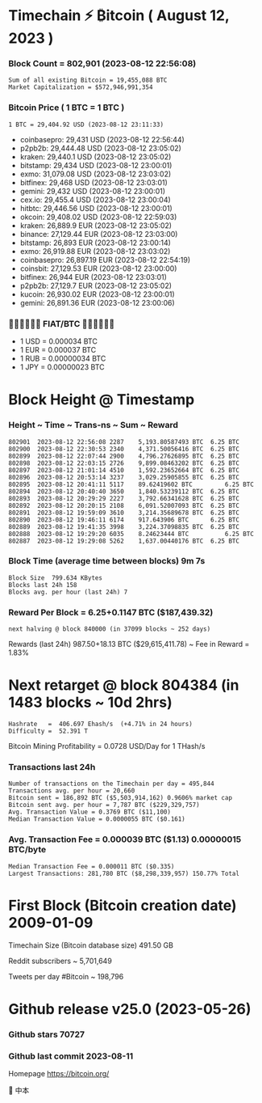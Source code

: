 # Timechain ⚡ ₿itcoin ( August 12, 2023 )
### Block Count = 802,901 (2023-08-12 22:56:08)
    Sum of all existing Bitcoin = 19,455,088 BTC
    Market Capitalization = $572,946,991,354
### Bitcoin Price ( 1 BTC = 1 BTC )
	1 BTC = 29,404.92 USD (2023-08-12 23:11:33)
- coinbasepro: 29,431 USD (2023-08-12 22:56:44)
- p2pb2b: 29,444.48 USD (2023-08-12 23:05:02)
- kraken: 29,440.1 USD (2023-08-12 23:05:02)
- bitstamp: 29,434 USD (2023-08-12 23:00:01)
- exmo: 31,079.08 USD (2023-08-12 23:03:02)
- bitfinex: 29,468 USD (2023-08-12 23:03:01)
- gemini: 29,432 USD (2023-08-12 23:00:01)
- cex.io: 29,455.4 USD (2023-08-12 23:00:04)
- hitbtc: 29,446.56 USD (2023-08-12 23:00:01)
- okcoin: 29,408.02 USD (2023-08-12 22:59:03)
- kraken: 26,889.9 EUR (2023-08-12 23:05:02)
- binance: 27,129.44 EUR (2023-08-12 23:03:00)
- bitstamp: 26,893 EUR (2023-08-12 23:00:14)
- exmo: 26,919.88 EUR (2023-08-12 23:03:02)
- coinbasepro: 26,897.19 EUR (2023-08-12 22:54:19)
- coinsbit: 27,129.53 EUR (2023-08-12 23:00:00)
- bitfinex: 26,944 EUR (2023-08-12 23:03:01)
- p2pb2b: 27,129.7 EUR (2023-08-12 23:05:02)
- kucoin: 26,930.02 EUR (2023-08-12 23:00:01)
- gemini: 26,891.36 EUR (2023-08-12 23:00:06)
### 💱💶💵💷💴💱 FIAT/BTC 💱💴💷💵💶💱 
- 1 USD = 0.000034 BTC
- 1 EUR = 0.000037 BTC
- 1 RUB = 0.00000034 BTC
- 1 JPY = 0.00000023 BTC
# Block Height @ Timestamp
### Height	~ Time	~ Trans-ns	~ Sum	~ Reward
    802901	2023-08-12 22:56:08	2287	5,193.80587493 BTC	6.25 BTC
    802900	2023-08-12 22:30:53	2340	4,371.50056416 BTC	6.25 BTC
    802899	2023-08-12 22:07:44	2900	4,796.27626895 BTC	6.25 BTC
    802898	2023-08-12 22:03:15	2726	9,899.08463202 BTC	6.25 BTC
    802897	2023-08-12 21:01:14	4510	1,592.23652664 BTC	6.25 BTC
    802896	2023-08-12 20:53:14	3237	3,029.25905855 BTC	6.25 BTC
    802895	2023-08-12 20:41:11	5117	89.62419602 BTC	        6.25 BTC
    802894	2023-08-12 20:40:40	3650	1,840.53239112 BTC	6.25 BTC
    802893	2023-08-12 20:29:29	2227	3,792.66341628 BTC	6.25 BTC
    802892	2023-08-12 20:20:15	2108	6,091.52007093 BTC	6.25 BTC
    802891	2023-08-12 19:59:09	3610	3,214.35689678 BTC	6.25 BTC
    802890	2023-08-12 19:46:11	6174	917.643906 BTC     	6.25 BTC
    802889	2023-08-12 19:41:35	3998	3,224.37098835 BTC	6.25 BTC
    802888	2023-08-12 19:29:20	6035	8.24623444 BTC	        6.25 BTC
    802887	2023-08-12 19:29:08	5262	1,637.00440176 BTC	6.25 BTC
### Block Time (average time between blocks)	9m 7s
    Block Size	799.634 KBytes
    Blocks last 24h	158
    Blocks avg. per hour (last 24h)	7
### Reward Per Block = 6.25+0.1147 BTC ($187,439.32) 
    next halving @ block 840000 (in 37099 blocks ~ 252 days)
Rewards (last 24h)	987.50+18.13 BTC ($29,615,411.78) ~ Fee in Reward = 1.83%
# Next retarget @ block 804384 (in 1483 blocks ~ 10d 2hrs)
    Hashrate   =  406.697 Ehash/s  (+4.71% in 24 hours)
    Difficulty =  52.391 T 
Bitcoin Mining Profitability = 0.0728 USD/Day for 1 THash/s
### Transactions last 24h
    Number of transactions on the Timechain per day = 495,844
    Transactions avg. per hour = 20,660
    Bitcoin sent = 186,892 BTC ($5,503,914,162) 0.9606% market cap
    Bitcoin sent avg. per hour = 7,787 BTC ($229,329,757)
    Avg. Transaction Value = 0.3769 BTC ($11,100)
    Median Transaction Value = 0.0000055 BTC ($0.161)
### Avg. Transaction Fee = 0.000039 BTC ($1.13) 0.00000015 BTC/byte
    Median Transaction Fee = 0.000011 BTC ($0.335)
    Largest Transactions: 281,780 BTC ($8,298,339,957) 150.77% Total
# First Block (Bitcoin creation date)	2009-01-09
Timechain Size (Bitcoin database size)	491.50 GB

Reddit subscribers	~ 5,701,649

Tweets per day #Bitcoin	~ 198,796
# Github release	v25.0 (2023-05-26)
### Github stars	70727
### Github last commit	2023-08-11

Homepage	https://bitcoin.org/

🖤   中本
